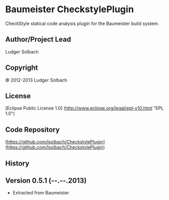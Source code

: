 Baumeister CheckstylePlugin
===========================

CheckStyle statical code analysis plugin for the Baumeister build system.

Author/Project Lead
-------------------
Ludger Solbach

Copyright
---------
© 2012-2013 Ludger Solbach

License
-------
[Eclipse Public License 1.0] (http://www.eclipse.org/legal/epl-v10.html "EPL 1.0")

Code Repository
---------------
[https://github.com/lsolbach/CheckstylePlugin] (https://github.com/lsolbach/CheckstylePlugin)

History
-------

Version 0.5.1 (--.--.2013)
--------------------------
* Extracted from Baumeister

